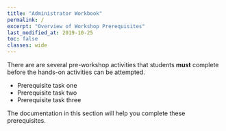 ```yaml
---
title: "Administrator Workbook"
permalink: /
excerpt: "Overview of Workshop Prerequisites"
last_modified_at: 2019-10-25
toc: false
classes: wide
---
```


There are are several pre-workshop activities that students **must** complete before the hands-on activities can be attempted.

* Prerequisite task one
* Prerequisite task two
* Prerequisite task three

The documentation in this section will help you complete these prerequisites.